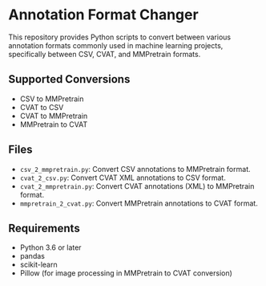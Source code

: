 # Annotation Format Changer

This repository provides Python scripts to convert between various annotation formats commonly used in machine learning projects, specifically between CSV, CVAT, and MMPretrain formats.

## Supported Conversions

- CSV to MMPretrain
- CVAT to CSV
- CVAT to MMPretrain
- MMPretrain to CVAT

## Files

- `csv_2_mmpretrain.py`: Convert CSV annotations to MMPretrain format.
- `cvat_2_csv.py`: Convert CVAT XML annotations to CSV format.
- `cvat_2_mmpretrain.py`: Convert CVAT annotations (XML) to MMPretrain format.
- `mmpretrain_2_cvat.py`: Convert MMPretrain annotations to CVAT format.

## Requirements

- Python 3.6 or later
- pandas
- scikit-learn
- Pillow (for image processing in MMPretrain to CVAT conversion)